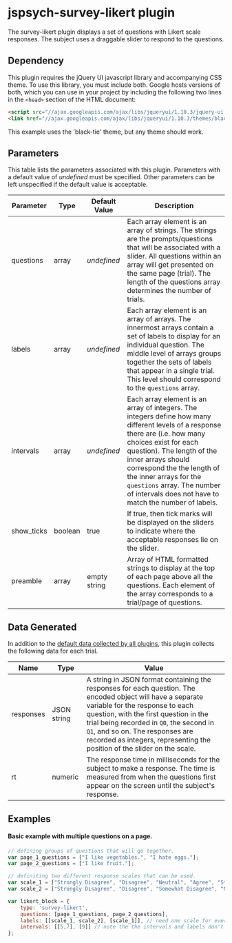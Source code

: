 # jspsych-survey-likert plugin

The survey-likert plugin displays a set of questions with Likert scale responses. The subject uses a draggable slider to respond to the questions.

## Dependency

This plugin requires the jQuery UI javascript library and accompanying CSS theme. To use this library, you must include both. Google hosts versions of both, which you can use in your project by including the following two lines in the `<head>` section of the HTML document:

```html
<script src="//ajax.googleapis.com/ajax/libs/jqueryui/1.10.3/jquery-ui.min.js"></script>
<link href="//ajax.googleapis.com/ajax/libs/jqueryui/1.10.3/themes/black-tie/jquery-ui.min.css" rel="stylesheet" type="text/css"></link>
```

This example uses the 'black-tie' theme, but any theme should work.

## Parameters

This table lists the parameters associated with this plugin. Parameters with a default value of *undefined* must be specified. Other parameters can be left unspecified if the default value is acceptable.

Parameter | Type | Default Value | Description
----------|------|---------------|------------
questions | array | *undefined* | Each array element is an array of strings. The strings are the prompts/questions that will be associated with a slider. All questions within an array will get presented on the same page (trial). The length of the questions array determines the number of trials.
labels | array |  *undefined* | Each array element is an array of arrays. The innermost arrays contain a set of labels to display for an individual question. The middle level of arrays groups together the sets of labels that appear in a single trial. This level should correspond to the `questions` array.
intervals | array | *undefined* | Each array element is an array of integers. The integers define how many different levels of a response there are (i.e. how many choices exist for each question). The length of the inner arrays should correspond the the length of the inner arrays for the `questions` array. The number of intervals does not have to match the number of labels.
show_ticks | boolean | true | If true, then tick marks will be displayed on the sliders to indicate where the acceptable responses lie on the slider.
preamble | array | empty string | Array of HTML formatted strings to display at the top of each page above all the questions. Each element of the array corresponds to a trial/page of questions.

## Data Generated

In addition to the [default data collected by all plugins](overview#datacollectedbyplugins), this plugin collects the following data for each trial.

Name | Type | Value
-----|------|------
responses | JSON string | A string in JSON format containing the responses for each question. The encoded object will have a separate variable for the response to each question, with the first question in the trial being recorded in `Q0`, the second in `Q1`, and so on. The responses are recorded as integers, representing the position of the slider on the scale.
rt | numeric | The response time in milliseconds for the subject to make a response. The time is measured from when the questions first appear on the screen until the subject's response.

## Examples

#### Basic example with multiple questions on a page.

```javascript
// defining groups of questions that will go together.
var page_1_questions = ["I like vegetables.", "I hate eggs."];
var page_2_questions = ["I like fruit."];

// definiting two different response scales that can be used.
var scale_1 = ["Strongly Disagree", "Disagree", "Neutral", "Agree", "Strongly Agree"];
var scale_2 = ["Strongly Disagree", "Disagree", "Somewhat Disagree", "Neural", "Somewhat Agree", "Agree", "Strongly Agree"];

var likert_block = {
    type: 'survey-likert',
    questions: [page_1_questions, page_2_questions],
    labels: [[scale_1, scale_2], [scale_1]], // need one scale for every question on a page
    intervals: [[5,7], [9]] // note the the intervals and labels don't necessarily need to match.
};
```
